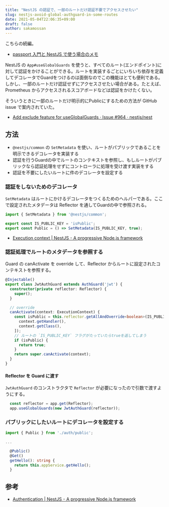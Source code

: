```yaml
---
title: "NestJS の認証で、一部のルートだけ認証不要でアクセスさせたい"
slug: nestjs-avoid-global-authguard-in-some-routes
date: 2021-05-04T22:06:35+09:00
draft: false
author: sakamossan
---
```


こちらの続編。

- [passport 入門と NestJS で使う場合のメモ](https://blog.n-t.jp/tech/nestjs-passport-101/)

NestJS の `App#useGlobalGuards` を使うと、すべてのルート(エンドポイント)に対して認証をかけることができる。ルートを実装するごとにいちいち依存を定義してデコレータでGuardをつけるのは面倒なのでこの機能はとても便利である。
しかし、一部のルートだけ認証せずにアクセスさせたい場合がある。たとえば、Prometheus からアクセスされるスコアボードなどは認証をかけたくない。

そういうときに一部のルートだけ明示的にPublicにするための方法が GitHub issue で案内されていた。

- [Add exclude feature for useGlobalGuards · Issue #964 · nestjs/nest](https://github.com/nestjs/nest/issues/964)

## 方法

- `@nestjs/common` の `SetMetadata` を使い、ルートがパブリックであることを明示できるデコレータを実装する
- 認証を行うGuardの中でルートのコンテキストを参照し、もしルートがパブリックなら認証処理をせずにコントローラに処理を受け渡す実装をする
- 認証を不要にしたいルートに件のデコレータを設定する


### 認証をしないためのデコレータ

`SetMetadata` はルートにかけるデコレータをつくるためのヘルパーである。ここで設定されたメタデータは Reflector を通してGuardの中で参照される。

```ts
import { SetMetadata } from '@nestjs/common';

export const IS_PUBLIC_KEY = 'isPublic';
export const Public = () => SetMetadata(IS_PUBLIC_KEY, true);
```

- [Execution context | NestJS - A progressive Node.js framework](https://docs.nestjs.com/fundamentals/execution-context#reflection-and-metadata)


### 認証処理でルートのメタデータを参照する

Guard の canActivate を override して、Reflector からルートに設定されたコンテキストを参照する。

```ts
@Injectable()
export class JwtAuthGuard extends AuthGuard('jwt') {
  constructor(private reflector: Reflector) {
    super();
  }

  // override
  canActivate(context: ExecutionContext) {
    const isPublic = this.reflector.getAllAndOverride<boolean>(IS_PUBLIC_KEY, [
      context.getHandler(),
      context.getClass(),
    ]);
    // ルートの `IS_PUBLIC_KEY` フラグがたっていたらtrueを返してしまう
    if (isPublic) {
      return true;
    }
    return super.canActivate(context);
  }
}
```

#### Reflector を Guard に渡す

`JwtAuthGuard` のコンストラクタで `Reflector` が必要になったので引数で渡すようにする。

```ts
  const reflector = app.get(Reflector);
  app.useGlobalGuards(new JwtAuthGuard(reflector));
```


### パブリックにしたいルートにデコレータを設定する


```ts
import { Public } from './auth/public';

...

  @Public()
  @Get()
  getHello(): string {
    return this.appService.getHello();
  }
```


## 参考

- [Authentication | NestJS - A progressive Node.js framework](https://docs.nestjs.com/security/authentication)
